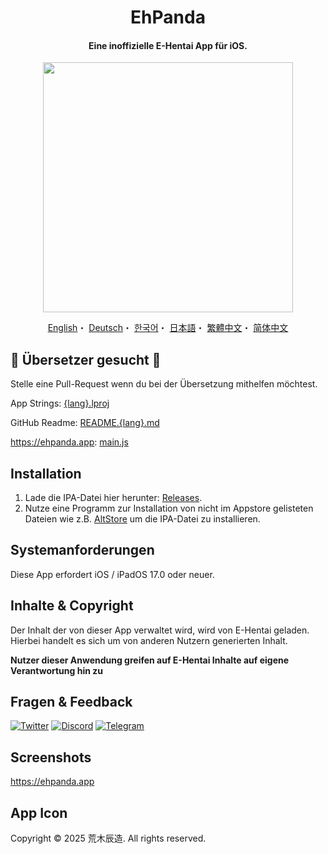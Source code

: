 <h1 align="center">EhPanda</h1>

<h4 align="center">Eine inoffizielle E-Hentai App für iOS.</h4>

<p align="center">
<img src="https://user-images.githubusercontent.com/31207151/105609404-0acbff00-5de4-11eb-9e88-f3c6e0ba9d44.png" width="400"></img>
</p>

<p align="center">
  <a href="/README.md">English</a>・
  <a href="/READMEs/README.de.md">Deutsch</a>・
  <a href="/READMEs/README.ko.md">한국어</a>・
  <a href="/READMEs/README.jpn.md">日本語</a>・
  <a href="/READMEs/README.cht.md">繁體中文</a>・
  <a href="/READMEs/README.chs.md">简体中文</a>
</p>

## 📢 Übersetzer gesucht 📢
Stelle eine Pull-Request wenn du bei der Übersetzung mithelfen möchtest.

App Strings: [{lang}.lproj](/EhPanda/App)

GitHub Readme: [README.{lang}.md](/READMEs)

https://ehpanda.app: [main.js](https://github.com/EhPanda-Team/ehpanda-website/blob/main/src/main.js)

## Installation
1. Lade die IPA-Datei hier herunter: [Releases](https://github.com/EhPanda-Team/EhPanda/releases).
2. Nutze eine Programm zur Installation von nicht im Appstore gelisteten Dateien wie z.B. [AltStore](https://altstore.io) um die IPA-Datei zu installieren.

## Systemanforderungen
Diese App erfordert iOS / iPadOS 17.0 oder neuer.

## Inhalte & Copyright
Der Inhalt der von dieser App verwaltet wird, wird von E-Hentai geladen. Hierbei handelt es sich um von anderen Nutzern generierten Inhalt.

**Nutzer dieser Anwendung greifen auf E-Hentai Inhalte auf eigene Verantwortung hin zu**

## Fragen & Feedback
[![Twitter](https://img.shields.io/badge/Twitter-2CA5E0?style=for-the-badge&logo=twitter&logoColor=white)](https://twitter.com/ehpandaapp)
[![Discord](https://img.shields.io/badge/Discord-7289DA?style=for-the-badge&logo=discord&logoColor=white)](https://discord.gg/BSBE9FCBTq)
[![Telegram](https://img.shields.io/badge/Telegram-858585?style=for-the-badge&logo=telegram&logoColor=white)](https://t.me/ehpanda)

## Screenshots
https://ehpanda.app

## App Icon
Copyright © 2025 荒木辰造. All rights reserved.
